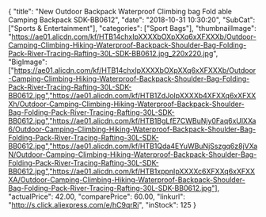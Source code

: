 {
	"title": "New Outdoor Backpack Waterproof Climbing bag Fold able Camping Backpack SDK-BB0612",
	"date": "2018-10-31 10:30:20",
	"SubCat": ["Sports & Entertainment"],
	"categories": ["Sport Bags"],
	"thumbnailImage": "https://ae01.alicdn.com/kf/HTB14chxIpXXXXbOXpXXq6xXFXXXb/Outdoor-Camping-Climbing-Hiking-Waterproof-Backpack-Shoulder-Bag-Folding-Pack-River-Tracing-Rafting-30L-SDK-BB0612.jpg_220x220.jpg",
	"BigImage": ["https://ae01.alicdn.com/kf/HTB14chxIpXXXXbOXpXXq6xXFXXXb/Outdoor-Camping-Climbing-Hiking-Waterproof-Backpack-Shoulder-Bag-Folding-Pack-River-Tracing-Rafting-30L-SDK-BB0612.jpg","https://ae01.alicdn.com/kf/HTB1ZdJoIpXXXXb4XFXXq6xXFXXXh/Outdoor-Camping-Climbing-Hiking-Waterproof-Backpack-Shoulder-Bag-Folding-Pack-River-Tracing-Rafting-30L-SDK-BB0612.jpg","https://ae01.alicdn.com/kf/HTB1BgLfE7CWBuNjy0Faq6xUlXXa6/Outdoor-Camping-Climbing-Hiking-Waterproof-Backpack-Shoulder-Bag-Folding-Pack-River-Tracing-Rafting-30L-SDK-BB0612.jpg","https://ae01.alicdn.com/kf/HTB1Qda4EYuWBuNjSszgq6z8jVXaN/Outdoor-Camping-Climbing-Hiking-Waterproof-Backpack-Shoulder-Bag-Folding-Pack-River-Tracing-Rafting-30L-SDK-BB0612.jpg","https://ae01.alicdn.com/kf/HTB1xppnIpXXXXc6XFXXq6xXFXXXA/Outdoor-Camping-Climbing-Hiking-Waterproof-Backpack-Shoulder-Bag-Folding-Pack-River-Tracing-Rafting-30L-SDK-BB0612.jpg"],
	"actualPrice": 42.00,
	"comparePrice": 60.00,
	"linkurl": "http://s.click.aliexpress.com/e/hC9qrRi",
	"inStock": 125
}
